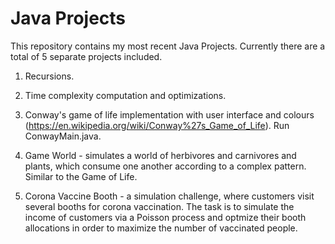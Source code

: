 # Java Projects

This repository contains my most recent Java Projects. Currently there are a total of 5 separate projects included.


1. Recursions.

2. Time complexity computation and optimizations.

3. Conway's game of life implementation with user interface and colours (https://en.wikipedia.org/wiki/Conway%27s_Game_of_Life). Run ConwayMain.java.

4. Game World - simulates a world of herbivores and carnivores and plants, which consume one another according to a complex pattern. Similar to the Game of Life.

5. Corona Vaccine Booth - a simulation challenge, where customers visit several booths for corona vaccination. The task is to simulate the income of customers via a Poisson process and optmize their booth allocations in order to maximize the number of vaccinated people.


